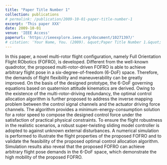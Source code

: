 ```yaml
---
title: "Paper Title Number 1"
collection: publications
# permalink: /publication/2009-10-01-paper-title-number-1
excerpt: 'This paper XXX'
date: 2009-10-01
venue: 'IEEE Access'
paperurl: 'https://ieeexplore.ieee.org/document/10271397/'
# citation: 'Your Name, You. (2009). &quot;Paper Title Number 1.&quot; <i>Journal 1</i>. 1(1).'
---
```


In this paper, a novel multi-rotor flight configuration, namely Full Orientation Flight RObotics (FOFRO), is developed. Different from the well-known quadrotor, the proposed multi-rotor-driven FOFRO is able to achieve arbitrary flight pose in a six-degree-of-freedom (6-DoF) space. Therefore, the demands of flight flexibility and maneuverability can be greatly improved. On the basis of the designed prototype, the 6-DoF governing equations based on quaternion attitude kinematics are derived. Owing to the existence of the multi-rotor-driving redundancy, the optimal control allocation algorithm is further proposed to address the inverse mapping problem between the control signal channels and the actuator driving force channels. The algorithm provides a minimum-energy-consumption solution for a rotor speed to compose the designed control force under the satisfaction of practical physical constraints. To ensure the flight robustness in the realistic scenarios, a robust super-twisting sliding model controller is adopted to against unknown external disturbances. A numerical simulation is performed to illustrate the flight properties of the proposed FOFRO and to validate the feasibility of the proposed optimal control allocation algorithm. Simulation results also reveal that the proposed FOFRO can achieve arbitrary flight pose demands in the 6-DoF space, which demonstrate the high mobility of the proposed FOFRO.
